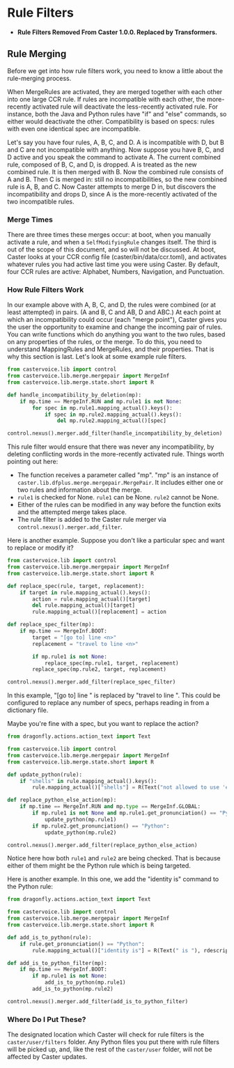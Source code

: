 # Rule Filters

- **Rule Filters Removed From Caster 1.0.0. Replaced by Transformers.**

## Rule Merging

Before we get into how rule filters work, you need to know a little about the rule-merging process.

When MergeRules are activated, they are merged together with each other into one large CCR rule. If rules are incompatible with each other, the more-recently activated rule will deactivate the less-recently activated rule. For instance, both the Java and Python rules have "if" and "else" commands, so either would deactivate the other. Compatibility is based on specs: rules with even one identical spec are incompatible.

Let's say you have four rules, A, B, C, and D. A is incompatible with D, but B and C are not incompatible with anything. Now suppose you have B, C, and D active and you speak the command to activate A. The current combined rule, composed of B, C, and D, is dropped. A is treated as the new combined rule. It is then merged with B. Now the combined rule consists of A and B. Then C is merged in: still no incompatibilities, so the new combined rule is A, B, and C. Now Caster attempts to merge D in, but discovers the incompatibility and drops D, since A is the more-recently activated of the two incompatible rules.

### Merge Times

There are three times these merges occur: at boot, when you manually activate a rule, and when a `SelfModifyingRule` changes itself. The third is out of the scope of this document, and so will not be discussed. At boot, Caster looks at your CCR config file (caster/bin/data/ccr.toml), and activates whatever rules you had active last time you were using Caster. By default, four CCR rules are active: Alphabet, Numbers, Navigation, and Punctuation.

### How Rule Filters Work

In our example above with A, B, C, and D, the rules were combined (or at least attempted) in pairs. (A and B, C and AB, D and ABC.) At each point at which an incompatibility could occur (each "merge point"), Caster gives you the user the opportunity to examine and change the incoming pair of rules. You can write functions which do anything you want to the two rules, based on any properties of the rules, or the merge. To do this, you need to understand MappingRules and MergeRules, and their properties. That is why this section is last. Let's look at some example rule filters.

```Python
from castervoice.lib import control
from castervoice.lib.merge.mergepair import MergeInf
from castervoice.lib.merge.state.short import R

def handle_incompatibility_by_deletion(mp):
    if mp.time == MergeInf.RUN and mp.rule1 is not None:
        for spec in mp.rule1.mapping_actual().keys():
            if spec in mp.rule2.mapping_actual().keys():
                del mp.rule2.mapping_actual()[spec]

control.nexus().merger.add_filter(handle_incompatibility_by_deletion)
```

This rule filter would ensure that there was never any incompatibility, by deleting conflicting words in the more-recently activated rule. Things worth pointing out here:

- The function receives a parameter called "mp". "mp" is an instance of `caster.lib.dfplus.merge.mergepair.MergePair`. It includes either one or two rules and information about the merge.
- `rule1` is checked for None. `rule1` can be None. `rule2` cannot be None.
- Either of the rules can be modified in any way before the function exits and the attempted merge takes place.
- The rule filter is added to the Caster rule merger via `control.nexus().merger.add_filter`.

Here is another example. Suppose you don't like a particular spec and want to replace or modify it?

```Python
from castervoice.lib import control
from castervoice.lib.merge.mergepair import MergeInf
from castervoice.lib.merge.state.short import R

def replace_spec(rule, target, replacement):
    if target in rule.mapping_actual().keys():
        action = rule.mapping_actual()[target]
        del rule.mapping_actual()[target]
        rule.mapping_actual()[replacement] = action

def replace_spec_filter(mp):
    if mp.time == MergeInf.BOOT:
        target = "[go to] line <n>"
        replacement = "travel to line <n>"

        if mp.rule1 is not None:
            replace_spec(mp.rule1, target, replacement)
        replace_spec(mp.rule2, target, replacement)

control.nexus().merger.add_filter(replace_spec_filter)
```

In this example, "[go to] line <n>" is replaced by "travel to line <n>". This could be configured to replace any number of specs, perhaps reading in from a dictionary file.

Maybe you're fine with a spec, but you want to replace the action?

```Python
from dragonfly.actions.action_text import Text

from castervoice.lib import control
from castervoice.lib.merge.mergepair import MergeInf
from castervoice.lib.merge.state.short import R

def update_python(rule):
    if "shells" in rule.mapping_actual().keys():
        rule.mapping_actual()["shells"] = R(Text("not allowed to use 'else'"), rdescript="Troll Replacement")

def replace_python_else_action(mp):
    if mp.time == MergeInf.RUN and mp.type == MergeInf.GLOBAL:
        if mp.rule1 is not None and mp.rule1.get_pronunciation() == "Python":
            update_python(mp.rule1)
        if mp.rule2.get_pronunciation() == "Python":
            update_python(mp.rule2)

control.nexus().merger.add_filter(replace_python_else_action)
```

Notice here how both `rule1` and `rule2` are being checked. That is because either of them might be the Python rule which is being targeted.

Here is another example. In this one, we add the "identity is" command to the Python rule:

```python
from dragonfly.actions.action_text import Text

from castervoice.lib import control
from castervoice.lib.merge.mergepair import MergeInf
from castervoice.lib.merge.state.short import R

def add_is_to_python(rule):
    if rule.get_pronunciation() == "Python":
        rule.mapping_actual()["identity is"] = R(Text(" is "), rdescript="Python: Is")

def add_is_to_python_filter(mp):
    if mp.time == MergeInf.BOOT:
        if mp.rule1 is not None:
            add_is_to_python(mp.rule1)
        add_is_to_python(mp.rule2)

control.nexus().merger.add_filter(add_is_to_python_filter)
```

### Where Do I Put These?

The designated location which Caster will check for rule filters is the `caster/user/filters` folder. Any Python files you put there with rule filters will be picked up, and, like the rest of the `caster/user` folder, will not be affected by Caster updates.